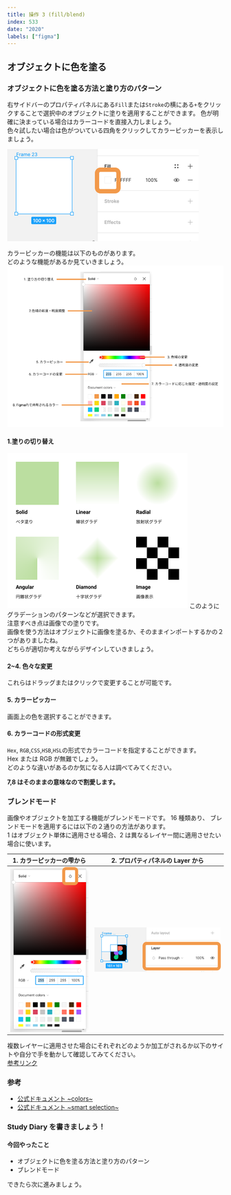 ```yaml
---
title: 操作 3 (fill/blend)
index: 533
date: "2020"
labels: ["figma"]
---
```


## オブジェクトに色を塗る

### オブジェクトに色を塗る方法と塗り方のパターン

右サイドバーのプロパティパネルにある`Fill`または`Stroke`の横にある`+`をクリックすることで選択中のオブジェクトに塗りを適用することができます。
色が明確に決まっている場合はカラーコードを直接入力しましょう。  
色々試したい場合は色がついている四角をクリックしてカラーピッカーを表示しましょう。

![color-choice](./img/color-choice2.png)

カラーピッカーの機能は以下のものがあります。  
どのような機能があるか見ていきましょう。
![color-picker](./img/color-picker2.png)

#### 1.塗りの切り替え

![fill-pattern](./img/fill-pattern.png)
このようにグラデーションのパターンなどが選択できます。  
注意すべき点は画像での塗りです。  
画像を使う方法はオブジェクトに画像を塗るか、そのままインポートするかの２つがありましたね。  
どちらが適切か考えながらデザインしていきましょう。

#### 2~4. 色々な変更

これらはドラッグまたはクリックで変更することが可能です。

#### 5. カラーピッカー

画面上の色を選択することができます。

#### 6. カラーコードの形式変更

`Hex`, `RGB`,`CSS`,`HSB`,`HSL`の形式でカラーコードを指定することができます。  
Hex または RGB が無難でしょう。  
どのような違いがあるのか気になる人は調べてみてください。

**7,8 はそのままの意味なので割愛します。**

### ブレンドモード

画像やオブジェクトを加工する機能がブレンドモードです。
16 種類あり、 ブレンドモードを適用するには以下の２通りの方法があります。  
1 はオブジェクト単体に適用させる場合、2 は異なるレイヤー間に適用させたい場合に使います。

| 1. カラーピッカーの雫から | 2. プロパティパネルの Layer から      |
| ------------------------- | ------------------------------------- |
| ![drop](./img/drop.png)   | ![blend-layer](./img/blend-layer.png) |

複数レイヤーに適用させた場合にそれぞれどのようか加工がされるか以下のサイトや自分で手を動かして確認してみてください。  
[参考リンク](https://designcode.io/figma-handbook-blending-modes)

### 参考

- [公式ドキュメント ~colors~](https://help.figma.com/hc/en-us/articles/360041003774-Apply-paints-with-the-color-picker)
- [公式ドキュメント ~smart selection~](https://help.figma.com/hc/en-us/articles/360040667874-Create-unique-effects-with-Blend-modes)

### Study Diary を書きましょう！

#### 今回やったこと

- オブジェクトに色を塗る方法と塗り方のパターン
- ブレンドモード

できたら次に進みましょう。
